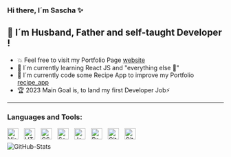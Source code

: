 ### Hi there, I´m Sascha ✨

## 🚩 I´m Husband, Father and self-taught Developer !

- 💥 Feel free to visit my Portfolio Page [website]
- 🎩 I´m currently learning React JS and "everything else 🤣"
- 🍕 I´m currently code some Recipe App to improve my Portfolio [recipe_app]
- 🏆 2023 Main Goal is, to land my first Developer Job⚡

---

### Languages and Tools:

<img align="left" alt="Visual Studio Code" width="26px" src="https://cdn.jsdelivr.net/gh/devicons/devicon/icons/vscode/vscode-original.svg" style="padding-right:10px;" />
<img align="left" alt="HTML5" width="26px" src="https://cdn.jsdelivr.net/gh/devicons/devicon/icons/html5/html5-original.svg" style="padding-right:10px;" />
<img align="left" alt="CSS3" width="26px" src="https://cdn.jsdelivr.net/gh/devicons/devicon/icons/css3/css3-original.svg" style="padding-right:10px;" />
<img align="left" alt="Sass" width="26px" src="https://cdn.jsdelivr.net/gh/devicons/devicon/icons/sass/sass-original.svg" style="padding-right:10px;" />
<img align="left" alt="JavaScript" width="26px" src="https://cdn.jsdelivr.net/gh/devicons/devicon/icons/javascript/javascript-original.svg" style="padding-right:10px;" />
<img align="left" alt="React" width="26px" src="https://cdn.jsdelivr.net/gh/devicons/devicon/icons/react/react-original.svg" style="padding-right:10px;" />
<img align="left" alt="Git" width="26px" src="https://cdn.jsdelivr.net/gh/devicons/devicon/icons/git/git-original.svg" style="padding-right:10px;" />
<img align="left" alt="GitHub" width="26px" src="https://user-images.githubusercontent.com/3369400/139448065-39a229ba-4b06-434b-bc67-616e2ed80c8f.png" style="padding-right:10px;" />

<br />
<br />

<img align="left" alt="GitHub-Stats" src="https://github-readme-stats.vercel.app/api?username=SaschaGoebbels&theme=react&show_icon=true&hide_border=true" />

[website]: https://saschagoebbels.netlify.app/
[recipe_app]: https://kochstudio-demo.netlify.app/
